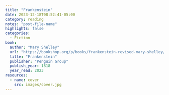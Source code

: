```yaml
---
title: "Frankenstein"
date: 2023-12-18T08:52:41-05:00
category: reading
notes: "post-file-name"
highlights: false
categories:
  - Fiction
book:
  author: "Mary Shelley"
  url: "https://bookshop.org/p/books/frankenstein-revised-mary-shelley/17329367"
  title: "Frankenstein"
  publisher: "Penguin Group"
  publish_year: 1818
  year_read: 2023
resources:
  - name: cover
    src: images/cover.jpg
---
```



